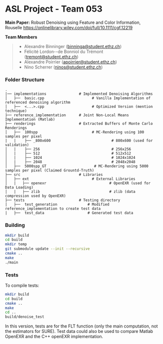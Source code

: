 
# ASL Project - Team 053

**Main Paper:** Robust Denoising using Feature and Color Information, Rouselle 
https://onlinelibrary.wiley.com/doi/full/10.1111/cgf.12219


 **Team Members**
> - Alexandre Binninger (binninga@student.ethz.ch)
> - Félicité Lordon--de Bonniol du Trémont (tremont@student.ethz.ch)
> - Alexandre Poirrier (apoirrier@student.ethz.ch)
> - Nino Scherrer (ninos@student.ethz.ch)
> 



### Folder Structure

    .
    |── implementations               # Implemented Denoising Algorithms
    │   ├──  basic.cpp                      # Vanilla Implementation of referenced denoising algorithm
    │   ├──  <...>.cpp                      # Optimized Version (mention technique)
    ├── reference_implementation      # Joint Non-Local Means Implementation (Matlab)
    ├── renderings                    # Extracted Buffers of Monte Carlo Renderings
    │   ├──  100spp                         # MC-Rendering using 100 samples per pixel
    |   |    ├── _800x600                            # 800x600 (used for validation)
    │   |    ├── 256                                 # 256x256
    │   |    ├── 512                                 # 512x512
    │   |    ├── 1024                                # 1024x1024
    │   |    ├── 2048                                # 2048x2048
    │   ├──  5000spp_GT                      # MC-Rendering using 5000 samples per pixel (Claimed Grountd-Truth)
    ├── src                           # Libraries
    │   ├── ext                             # External Libraries    
    │   |   ├── openexr                             # OpenEXR (used for Data Loading)
    │   |   ├── zlib                                # zlib (data compression used by OpenEXR)
    ├── tests                         # Testing directory
    |   ├──  test_generation              # Modified reference_implementation to create test data
    |   ├──  test_data                    # Generated test data


### Building

```bash
mkdir build
cd build
mkdir temp
git submodule update --init --recursive
cmake ..
make
./main
```

### Tests

To compile tests: 
```bash
mkdir build
cd build
cmake ..
make
cd ..
build/denoise_test
```

In this version, tests are for the FLT function (only the main computation, not the estimators for SURE).
Test data could also be used to compare Matlab OpenEXR and the C++ openEXR implementation.

